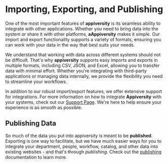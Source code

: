 # Importing, Exporting, and Publishing
One of the most important features of **appiversity** is its seamless ability to integrate with other applications. Whether you need to bring data into the system or share it with other platforms, **aAppiversity** makes it simple. Our import and export functionality supports a variety of formats, ensuring you can work with your data in the way that best suits your needs.

We understand that working with data across different systems should not be difficult. That's why **appiversity** supports easy imports and exports in multiple formats, including CSV, JSON, and Excel, allowing you to transfer data with minimal effort. Whether you're integrating with third-party applications or managing data internally, we provide the flexibility you need to streamline your workflows.

In addition to our robust import/export features, we offer extensive support for integrations. For more information on how to integrate **Appiversity** with your systems, check out our [Support Page](../accounts/support.md). We're here to help ensure your experience is as smooth as possible.

## Publishing Data
So much of the data you put into appiversity is meant to be **published**.  Exporting is one way to facilitate, but we have much easier ways for you to integrate your department, people, workflow, catalog, and other data into existing websites - and that's through *publishing*.  Check out the [publishing](./embedding.md) documentation to learn more.